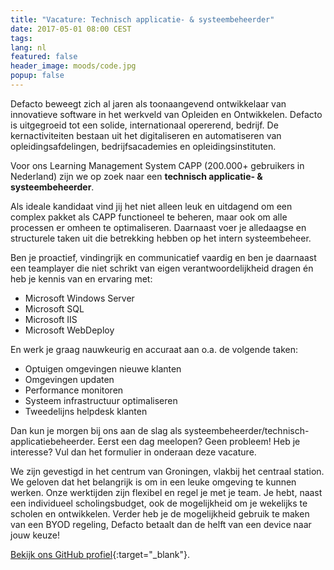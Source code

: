 ```yaml
---
title: "Vacature: Technisch applicatie- & systeembeheerder"
date: 2017-05-01 08:00 CEST
tags:
lang: nl
featured: false
header_image: moods/code.jpg
popup: false
---
```

Defacto beweegt zich al jaren als toonaangevend ontwikkelaar van innovatieve software in het werkveld van Opleiden en Ontwikkelen. Defacto is uitgegroeid tot een solide, internationaal opererend, bedrijf. De kernactiviteiten bestaan uit het digitaliseren en automatiseren van opleidingsafdelingen, bedrijfsacademies en opleidingsinstituten. 

Voor ons Learning Management System CAPP (200.000+ gebruikers in Nederland) zijn we op zoek naar een **technisch applicatie- & systeembeheerder**.

Als ideale kandidaat vind jij het niet alleen leuk en uitdagend om een complex pakket als CAPP functioneel te beheren, maar ook om alle processen er omheen te optimaliseren. Daarnaast voer je alledaagse en structurele taken uit die betrekking hebben op het intern systeembeheer.

Ben je proactief, vindingrijk en communicatief vaardig en ben je daarnaast een teamplayer die niet schrikt van eigen verantwoordelijkheid dragen én heb je kennis van en ervaring met:

- Microsoft Windows Server
- Microsoft SQL
- Microsoft IIS
- Microsoft WebDeploy

En werk je graag nauwkeurig en accuraat aan o.a. de volgende taken:

- Optuigen omgevingen nieuwe klanten
- Omgevingen updaten
- Performance monitoren  
- Systeem infrastructuur optimaliseren
- Tweedelijns helpdesk klanten

Dan kun je morgen bij ons aan de slag als systeembeheerder/technisch-applicatiebeheerder. Eerst een dag meelopen? Geen probleem! Heb je interesse? Vul dan het formulier in onderaan deze vacature.

We zijn gevestigd in het centrum van Groningen, vlakbij het centraal station. We geloven dat het belangrijk is om in een leuke omgeving te kunnen werken. Onze werktijden zijn flexibel en regel je met je team. Je hebt, naast een individueel scholingsbudget, ook de mogelijkheid om je wekelijks te scholen en ontwikkelen. Verder heb je de mogelijkheid gebruik te maken van een BYOD regeling, Defacto betaalt dan de helft van een device naar jouw keuze!

[Bekijk ons GitHub profiel](https://github.com/DefactoSoftware/){:target="_blank"}.
